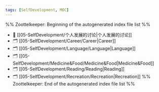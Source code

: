 ```yaml
---
tags: [SelfDevelopment, MOC]
---
```


%% Zoottelkeeper: Beginning of the autogenerated index file list  %%
- 📄 [[05-SelfDevelopment/个人发展的讨论|个人发展的讨论]]
- 🗂️ [[05-SelfDevelopment/Career/Career|Career]]
- 🗂️ [[05-SelfDevelopment/Language/Language|Language]]
- 🗂️ [[05-SelfDevelopment/Medicine&Food/Medicine&Food|Medicine&Food]]
- 🗂️ [[05-SelfDevelopment/Reading/Reading|Reading]]
- 🗂️ [[05-SelfDevelopment/Recreation/Recreation|Recreation]]
%% Zoottelkeeper: End of the autogenerated index file list  %%

